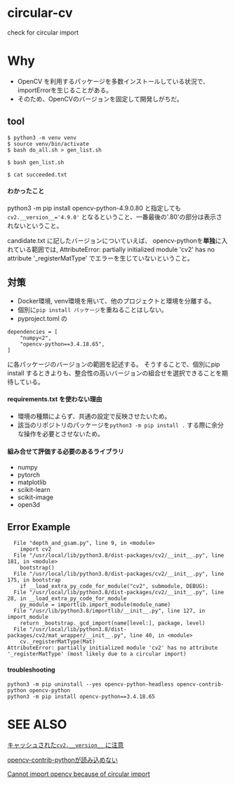 # circular-cv
check for circular import 


# Why
- OpenCV を利用するパッケージを多数インストールしている状況で、 importErrorを生じることがある。
- そのため、OpenCVのバージョンを固定して開発しがちだ。

## tool
```commandline
$ python3 -m venv venv
$ source venv/bin/activate
$ bash do_all.sh > gen_list.sh

$ bash gen_list.sh

$ cat succeeded.txt
```

#### わかったこと
python3 -m pip install opencv-python-4.9.0.80
と指定しても
`cv2.__version__='4.9.0'`
となるということ、一番最後の'.80'の部分は表示されないということ。

candidate.txt に記したバージョンについていえば、
opencv-pythonを**単独**に入れている範囲では, AttributeError: partially initialized module 'cv2' has no attribute '_registerMatType' でエラーを生じていないということ。


## 対策
- Docker環境, venv環境を用いて、他のプロジェクトと環境を分離する。
- 個別に`pip install パッケージ`を重ねることはしない。
- pyproject.toml の
```commandline
dependencies = [
    "numpy<2",
    "opencv-python==3.4.18.65",
]

```
に各パッケージのバージョンの範囲を記述する。
そうすることで、個別にpip install するときよりも、整合性の高いバージョンの組合せを選択できることを期待している。


#### requirements.txt を使わない理由
- 環境の種類によらず、共通の設定で反映させたいため。
- 該当のリポジトリのパッケージを`python3 -m pip install .` する際に余分な操作を必要とさせないため。

#### 組み合せて評価する必要のあるライブラリ
- numpy
- pytorch
- matplotlib
- scikit-learn
- scikit-image
- open3d


## Error Example
```commandline
  File "depth_and_gsam.py", line 9, in <module>
    import cv2
  File "/usr/local/lib/python3.8/dist-packages/cv2/__init__.py", line 181, in <module>
    bootstrap()
  File "/usr/local/lib/python3.8/dist-packages/cv2/__init__.py", line 175, in bootstrap
    if __load_extra_py_code_for_module("cv2", submodule, DEBUG):
  File "/usr/local/lib/python3.8/dist-packages/cv2/__init__.py", line 28, in __load_extra_py_code_for_module
    py_module = importlib.import_module(module_name)
  File "/usr/lib/python3.8/importlib/__init__.py", line 127, in import_module
    return _bootstrap._gcd_import(name[level:], package, level)
  File "/usr/local/lib/python3.8/dist-packages/cv2/mat_wrapper/__init__.py", line 40, in <module>
    cv._registerMatType(Mat)
AttributeError: partially initialized module 'cv2' has no attribute '_registerMatType' (most likely due to a circular import)

```

#### troubleshooting
```commandline
python3 -m pip uninstall --yes opencv-python-headless opencv-contrib-python opencv-python
python3 -m pip install opencv-python==3.4.18.65

```

# SEE ALSO
[キャッシュされた`cv2.__version__` に注意](https://qiita.com/nonbiri15/items/239108e63337bafb8737)

[opencv-contrib-pythonが読み込めない](https://qiita.com/Yamakawa0032/items/306acee5532330010b34)

[Cannot import opencv because of circular import](https://stackoverflow.com/questions/72732256/cannot-import-opencv-because-of-circular-import)
